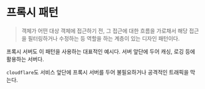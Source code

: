 # 프록시 패턴

> 객체가 어떤 대상 객체에 접근하기 전, 그 접근에 대한 흐름을 가로채서 해당 접근을 필터링하거나 수정하는 등 역할을 하는 계층이 있는 디자인 패턴이다.

프록시 서버도 이 패턴을 사용하는 대표적인 예시다.
서버 앞단에 두어 캐싱, 로깅 등에 활용하는 서버다.

`cloudflare`도 서비스 앞단에 프록시 서버를 두어 불필요하거나 공격적인 트래픽을 막는다.
